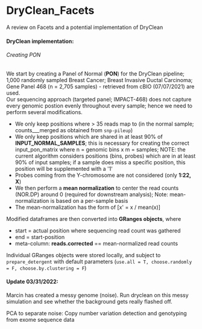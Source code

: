 # DryClean_Facets
A review on Facets and a potential implementation of DryClean

#### DryClean implementation:   
###### Creating PON
We start by creating a Panel of Normal (**PON**) for the DryClean pipeline;   
1,000 randomly sampled Breast Cancer; Breast Invasive Ductal Carcinoma; Gene Panel 468 (n = 2,705 samples) - retrieved from cBIO (07/07/2021) are used.    
Our sequencing approach (targeted panel; IMPACT-468) does not capture every genomic postion evenly throughout every sample; hence we need to perform several modifications.   
* We only keep positions where > 35 reads map to (in the normal sample; counts___merged as obtained from `snp-pileup`)   
* We only keep positions which are shared in at least 90% of **INPUT_NORMAL_SAMPLES**; this is necessary for creating the correct input_pon_matrix where n = genomic bins x m = samples; NOTE: the current algorithm considers positions (bins, probes) which are in at least 90% of input samples; if a sample does miss a specific position, this position will be supplemented with a '1'
* Probes coming from the Y-chromosome are not considered (only **1:22, X**)   
* We then perform a **mean normalization** to center the read counts (NOR.DP) around 0 (required for downstream analysis); Note: mean-normalization is based on a per-sample basis  
* The mean-normalization has the form of [x' = x / mean(x)]  

Modified dataframes are then converted into **GRanges objects**, where   
* start = actual position where sequencing read count was gathered
* end = start-position
* meta-column: **reads.corrected** == mean-normalized read counts   

Individual GRanges objects were stored locally, and subject to `prepare_detergent` with default parameters (`use.all = T, choose.randomly = F, choose.by.clustering = F`)


#### Update 03/31/2022:  
Marcin has created a messy genome (noise). Run dryclean on this messy simulation and see whether the background gets really flashed off. 

PCA to separate noise: Copy number variation detection and genotyping
from exome sequence data
